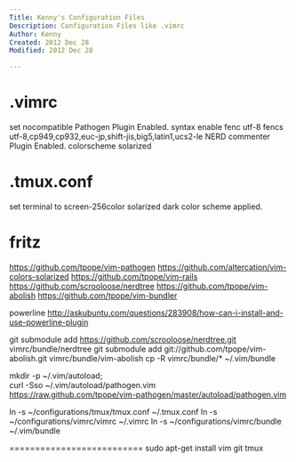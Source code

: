 ```yaml
---
Title: Kenny's Configuration Files
Description: Configuration Files like .vimrc
Author: Kenny
Created: 2012 Dec 28
Modified: 2012 Dec 28

---
```


.vimrc
======================

set nocompatible
Pathogen Plugin Enabled.
syntax enable
fenc utf-8
fencs utf-8,cp949,cp932,euc-jp,shift-jis,big5,latin1,ucs2-le
NERD commenter Plugin Enabled.
colorscheme solarized

.tmux.conf
======================

set terminal to screen-256color
solarized dark color scheme applied.

fritz
======================
https://github.com/tpope/vim-pathogen
https://github.com/altercation/vim-colors-solarized
https://github.com/tpope/vim-rails
https://github.com/scrooloose/nerdtree
https://github.com/tpope/vim-abolish
https://github.com/tpope/vim-bundler

powerline
  http://askubuntu.com/questions/283908/how-can-i-install-and-use-powerline-plugin

git submodule add https://github.com/scrooloose/nerdtree.git vimrc/bundle/nerdtree
git submodule add git://github.com/tpope/vim-abolish.git vimrc/bundle/vim-abolish
cp -R vimrc/bundle/* ~/.vim/bundle


mkdir -p ~/.vim/autoload; \
curl -Sso ~/.vim/autoload/pathogen.vim \
  https://raw.github.com/tpope/vim-pathogen/master/autoload/pathogen.vim


ln -s ~/configurations/tmux/tmux.conf ~/.tmux.conf
ln -s ~/configurations/vimrc/vimrc ~/.vimrc
ln -s ~/configurations/vimrc/bundle ~/.vim/bundle


==========================
sudo apt-get install vim git tmux
